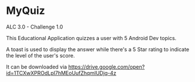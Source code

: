 # MyQuiz

ALC 3.0 - Challenge 1.0

This Educational Application quizzes a user with 5 Android Dev topics.

A toast is used to display the answer while there's a 5 Star rating to indicate the level of the user's score.

It can be downloaded via https://drive.google.com/open?id=1TCXwXPROdLpI7hMEoUufZhqmIUDjq-4z



